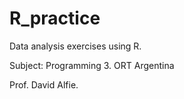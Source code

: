 # R_practice

Data analysis exercises using R.

Subject: Programming 3. ORT Argentina

Prof. David Alfie.
